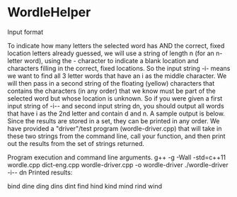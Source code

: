 # WordleHelper

Input format

To indicate how many letters the selected word has AND the correct, fixed location letters already guessed, we will use a string of length n (for an n-letter word), using the - character to indicate a blank location and characters filling in the correct, fixed locations. So the input string -i- means we want to find all 3 letter words that have an i as the middle character.
We will then pass in a second string of the floating (yellow) characters that contains the characters (in any order) that we know must be part of the selected word but whose location is unknown. So if you were given a first input string of -i-- and second input string dn, you should output all words that have i as the 2nd letter and contain d and n. A sample output is below. Since the results are stored in a set, they can be printed in any order. We have provided a "driver"/test program (wordle-driver.cpp) that will take in these two strings from the command line, call your function, and then print out the results from the set of strings returned.


Program execution and command line arguments.
g++ -g -Wall -std=c++11 wordle.cpp dict-eng.cpp wordle-driver.cpp -o wordle-driver
./wordle-driver -i-- dn
Printed results:

bind
dine
ding
dins
dint
find
hind
kind
mind
rind
wind

